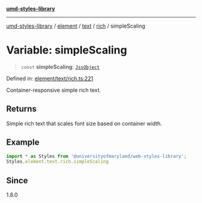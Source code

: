 [**umd-styles-library**](../../../../../../README.md)

***

[umd-styles-library](../../../../../../modules.md) / [element](../../../../../README.md) / [text](../../../README.md) / [rich](../README.md) / simpleScaling

# Variable: simpleScaling

> `const` **simpleScaling**: [`JssObject`](../../../../../../utilities/namespaces/transform/type-aliases/JssObject.md)

Defined in: [element/text/rich.ts:221](https://github.com/UMD-Digital/design-system/blob/2d95010ba8e3e1595ebab66599330577b600c5fb/packages/styles/source/element/text/rich.ts#L221)

Container-responsive simple rich text.

## Returns

Simple rich text that scales font size based on container width.

## Example

```typescript
import * as Styles from '@universityofmaryland/web-styles-library';
Styles.element.text.rich.simpleScaling
```

## Since

1.8.0
